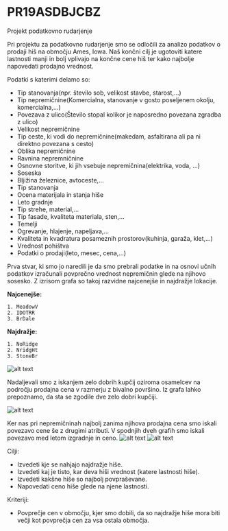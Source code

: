 # PR19ASDBJCBZ
Projekt podatkovno rudarjenje

Pri projektu za podatkovno rudarjenje smo se odločili za analizo podatkov o prodaji hiš na območju Ames, Iowa. Naš končni cilj je ugotoviti katere lastnosti manji in bolj vplivajo na končne cene hiš ter kako najbolje napovedati prodajno vrednost. 

Podatki s katerimi delamo so:
- Tip stanovanja(npr. število sob, velikost stavbe, starost,...)
- Tip nepremičnine(Komercialna, stanovanje v gosto poseljenem okolju, komercialna,...)
- Povezava z ulico(Število stopal kolikor je naposredno povezana zgradba z ulico)
- Velikost nepremičnine
- Tip ceste, ki vodi do nepremičnine(makedam, asfaltirana ali pa ni direktno povezana s cesto)
- Oblika nepremičnine
- Ravnina nepremničnine
- Osnovne storitve, ki jih vsebuje nepremičnina(elektrika, voda, ...)
- Soseska
- Bljižina železnice, avtoceste,...
- Tip stanovanja
- Ocena materijala in stanja hiše
- Leto gradnje
- Tip strehe, material,...
- Tip fasade, kvaliteta materiala, sten,...
- Temelji
- Ogrevanje, hlajenje, napeljava,...
- Kvaliteta in kvadratura posameznih prostorov(kuhinja, garaža, klet,...)
- Vrednost pohištva
- Podatki o prodaji(leto, mesec, cena,...)

Prva stvar, ki smo jo naredili je da smo prebrali podatke in na osnovi učnih podatkov izračunali povprečno vrednost nepremičnin glede na njihovo sosesko. Z izrisom grafa so takoj razvidne najcenejše in najdražje lokacije.

**Najcenejše:**

    1. MeadowV
    2. IDOTRR
    3. BrDale
**Najdražje:**

    1. NoRidge
    2. NridgHt
    3. StoneBr

![alt text](https://github.com/amadej10/PR19ASDBJCBZ/blob/master/grafi/povprecna_prodajna_cena_lokacija_izboljsano.png "Graf 1: Povprečna prodajna cena glede na lokacijo")

Nadaljevali smo z iskanjem zelo dobrih kupčij oziroma osamelcev na področju prodajna cena v razmerju z bivalno površino. Iz grafa lahko prepoznamo, da sta se zgodile dve zelo dobri kupčiji.

![alt text](https://github.com/amadej10/PR19ASDBJCBZ/blob/master/grafi/osamelci.png "Graf 2: Iskanje osamelcev")

Ker nas pri nepremičninah najbolj zanima njihova prodajna cena smo iskali povezavo cene še z drugimi atributi. V spodnjih dveh grafih  smo iskali povezavo med letom izgradnje in ceno.
![alt text](https://github.com/amadej10/PR19ASDBJCBZ/blob/master/grafi/cena_leto_gradnje.png "Graf 3: Korelacija cene in leta gradnje")
![alt text](https://github.com/amadej10/PR19ASDBJCBZ/blob/master/grafi/povprecna_cena_leto_gradnje.png "Graf 4: Povprecne cene in leta gradnje")

Cilji:
 - Izvedeti kje se nahjajo najdražje hiše.
 - Izvedeti kaj je tisto, kar deva hiši vrednost (katere lastnosti hiše).
 - Izvedeti kakšne hiše so najbolj povpraševane. 
 - Napovedati ceno hiše glede na njene lastnosti. 

Kriteriji: 
 - Povprečje cen v območju, kjer smo dobili, da so najdražje hiše mora biti večji kot povprečja cen za vsa ostala območja.
    
